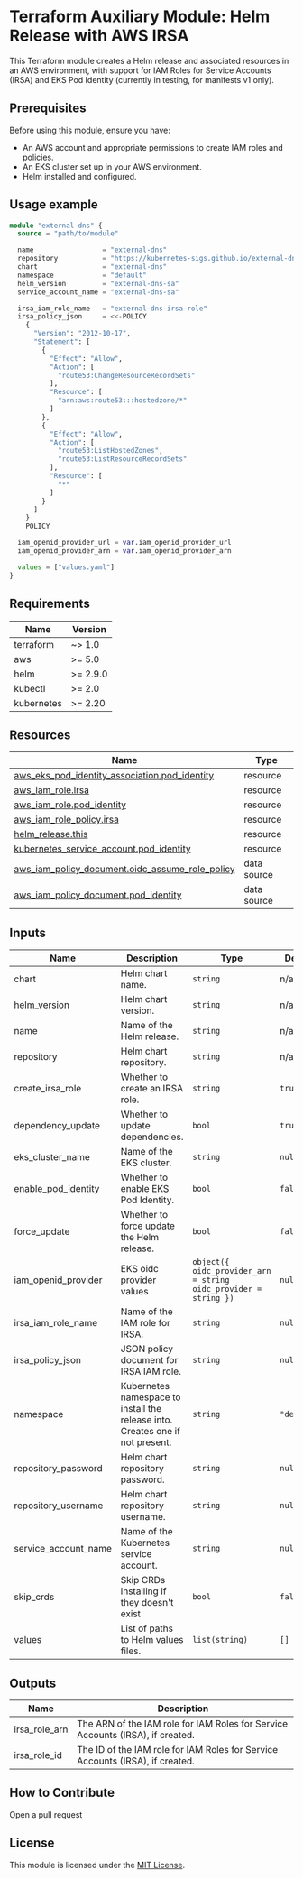 <!-- BEGIN_TF_DOCS -->
# Terraform Auxiliary Module: Helm Release with AWS IRSA

This Terraform module creates a Helm release and associated resources in an AWS environment, with support for IAM Roles for Service Accounts (IRSA) and EKS Pod Identity (currently in testing, for manifests v1 only).

## Prerequisites

Before using this module, ensure you have:

- An AWS account and appropriate permissions to create IAM roles and policies.
- An EKS cluster set up in your AWS environment.
- Helm installed and configured.

## Usage example

```terraform
module "external-dns" {
  source = "path/to/module"

  name                 = "external-dns"
  repository           = "https://kubernetes-sigs.github.io/external-dns"
  chart                = "external-dns"
  namespace            = "default"
  helm_version         = "external-dns-sa"
  service_account_name = "external-dns-sa"

  irsa_iam_role_name   = "external-dns-irsa-role"
  irsa_policy_json     = <<-POLICY
    {
      "Version": "2012-10-17",
      "Statement": [
        {
          "Effect": "Allow",
          "Action": [
            "route53:ChangeResourceRecordSets"
          ],
          "Resource": [
            "arn:aws:route53:::hostedzone/*"
          ]
        },
        {
          "Effect": "Allow",
          "Action": [
            "route53:ListHostedZones",
            "route53:ListResourceRecordSets"
          ],
          "Resource": [
            "*"
          ]
        }
      ]
    }
    POLICY

  iam_openid_provider_url = var.iam_openid_provider_url
  iam_openid_provider_arn = var.iam_openid_provider_arn

  values = ["values.yaml"]
}
```

## Requirements

| Name | Version |
|------|---------|
| terraform | ~> 1.0 |
| aws | >= 5.0 |
| helm | >= 2.9.0 |
| kubectl | >= 2.0 |
| kubernetes | >= 2.20 |

## Resources

| Name | Type |
|------|------|
| [aws_eks_pod_identity_association.pod_identity](https://registry.terraform.io/providers/hashicorp/aws/latest/docs/resources/eks_pod_identity_association) | resource |
| [aws_iam_role.irsa](https://registry.terraform.io/providers/hashicorp/aws/latest/docs/resources/iam_role) | resource |
| [aws_iam_role.pod_identity](https://registry.terraform.io/providers/hashicorp/aws/latest/docs/resources/iam_role) | resource |
| [aws_iam_role_policy.irsa](https://registry.terraform.io/providers/hashicorp/aws/latest/docs/resources/iam_role_policy) | resource |
| [helm_release.this](https://registry.terraform.io/providers/hashicorp/helm/latest/docs/resources/release) | resource |
| [kubernetes_service_account.pod_identity](https://registry.terraform.io/providers/hashicorp/kubernetes/latest/docs/resources/service_account) | resource |
| [aws_iam_policy_document.oidc_assume_role_policy](https://registry.terraform.io/providers/hashicorp/aws/latest/docs/data-sources/iam_policy_document) | data source |
| [aws_iam_policy_document.pod_identity](https://registry.terraform.io/providers/hashicorp/aws/latest/docs/data-sources/iam_policy_document) | data source |

## Inputs

| Name | Description | Type | Default | Required |
|------|-------------|------|---------|:--------:|
| chart | Helm chart name. | `string` | n/a | yes |
| helm_version | Helm chart version. | `string` | n/a | yes |
| name | Name of the Helm release. | `string` | n/a | yes |
| repository | Helm chart repository. | `string` | n/a | yes |
| create_irsa_role | Whether to create an IRSA role. | `string` | `true` | no |
| dependency_update | Whether to update dependencies. | `bool` | `true` | no |
| eks_cluster_name | Name of the EKS cluster. | `string` | `null` | no |
| enable_pod_identity | Whether to enable EKS Pod Identity. | `bool` | `false` | no |
| force_update | Whether to force update the Helm release. | `bool` | `false` | no |
| iam_openid_provider | EKS oidc provider values | ```object({ oidc_provider_arn = string oidc_provider = string })``` | `null` | no |
| irsa_iam_role_name | Name of the IAM role for IRSA. | `string` | `null` | no |
| irsa_policy_json | JSON policy document for IRSA IAM role. | `string` | `null` | no |
| namespace | Kubernetes namespace to install the release into. Creates one if not present. | `string` | `"default"` | no |
| repository_password | Helm chart repository password. | `string` | `null` | no |
| repository_username | Helm chart repository username. | `string` | `null` | no |
| service_account_name | Name of the Kubernetes service account. | `string` | `null` | no |
| skip_crds | Skip CRDs installing if they doesn't exist | `bool` | `false` | no |
| values | List of paths to Helm values files. | `list(string)` | `[]` | no |

## Outputs

| Name | Description |
|------|-------------|
| irsa_role_arn | The ARN of the IAM role for IAM Roles for Service Accounts (IRSA), if created. |
| irsa_role_id | The ID of the IAM role for IAM Roles for Service Accounts (IRSA), if created. |

## How to Contribute

Open a pull request

## License

This module is licensed under the [MIT License](https://opensource.org/licenses/MIT).
<!-- END_TF_DOCS -->
